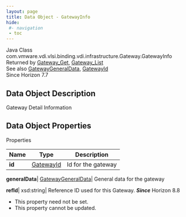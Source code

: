 ```yaml
---
layout: page
title: Data Object - GatewayInfo
hide:
 #- navigation
 - toc
---
```






Java Class
    com.vmware.vdi.vlsi.binding.vdi.infrastructure.Gateway.GatewayInfo  
Returned by
     [Gateway_Get](vdi.infrastructure.Gateway.md#get), [Gateway_List](vdi.infrastructure.Gateway.md#list)  
See also
     [GatewayGeneralData](vdi.infrastructure.Gateway.GeneralData.md), [GatewayId](vdi.entity.GatewayId.md)  
Since 
    Horizon 7.7

## Data Object Description 

Gateway Detail Information 

## Data Object Properties

Properties

Name |  Type |  Description   
---|---|---  
**id**| [GatewayId](vdi.entity.GatewayId.md)|  Id for the gateway   
  
**generalData**| [GatewayGeneralData](vdi.infrastructure.Gateway.GeneralData.md)|  General data for the gateway   
  
**refId**|  xsd:string|  Reference ID used for this Gateway.  **_Since_** Horizon 8.8  


* This property need not be set.
* This property cannot be updated.

  
  
  
  
  
  

